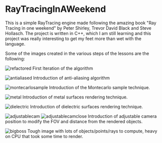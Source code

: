 # RayTracingInAWeekend
This is a simple RayTracing engine made following the amazing book "Ray Tracing in one weekend" by  Peter Shirley, Trevor David Black and Steve Hollasch.
The project is written in C++, which I am still learning and this project was really interesting to get my feet more than wet with the language.

Some of the images created in the various steps of the lessons are the following:

![refactored](https://github.com/user-attachments/assets/e15b14a7-4f3d-4640-9b87-6fd029617651)
First Iteration of the algorithm

![antialiased](https://github.com/user-attachments/assets/9248b335-b156-4046-8850-8635b0c198bb)
Introduction of anti-aliasing algorithm

![montecarlosample](https://github.com/user-attachments/assets/5d263bfa-09f7-4546-bedc-b5a71c6ed028)
Introduction of the Montecarlo sample technique.

![metal](https://github.com/user-attachments/assets/7a7c7d67-f6ff-4529-b001-a719e593e94c)
Introduction of metal surfaces rendering technique.

![dielectric](https://github.com/user-attachments/assets/aa55c0d4-04f8-4cdd-b688-92d0b08d6ded)
Introduction of dielectric surfaces rendering technique.

![adjustablecam](https://github.com/user-attachments/assets/6b2b7c42-1356-47dc-9dc2-5ca60eac9f27)
![adjustablecamclose](https://github.com/user-attachments/assets/b06c4a62-905b-4127-bec7-ea7b97fc2db5)
Introduction of adjustable camera position to modify the FOV and distance from the rendered objects.

![bigboss](https://github.com/user-attachments/assets/61c7fb96-340a-414e-b6f2-3b352c620f1e)
Tough image with lots of objects/points/rays to compute, heavy on CPU that took some time to render.
